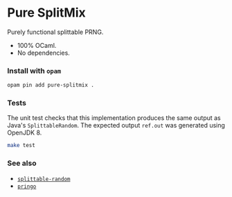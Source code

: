 Pure SplitMix
=============

Purely functional splittable PRNG.

- 100% OCaml.
- No dependencies.

### Install with `opam`

```sh
opam pin add pure-splitmix .
```

### Tests

The unit test checks that this implementation produces the same output as
Java's `SplittableRandom`.
The expected output `ref.out` was generated using OpenJDK 8.

```sh
make test
```

### See also

- [`splittable-random`](https://github.com/janestreet/splittable_random)
- [`pringo`](https://github.com/xavierleroy/pringo)
